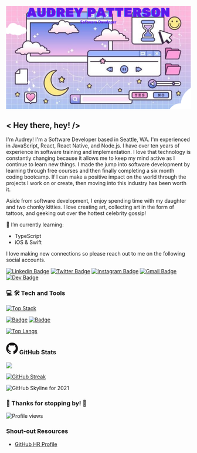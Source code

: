 ![header img](./img/audrey-banner.png)

## < Hey there, hey! />

I'm Audrey! I'm a Software Developer based in Seattle, WA. I'm experienced in JavaScript, React, React Native, and Node.js. I have over ten years of experience in software training and implementation. I love that technology is constantly changing because it allows me to keep my mind active as I continue to learn new things. I made the jump into software development by learning through free courses and then finally completing a six month coding bootcamp. If I can make a positive impact on the world through the projects I work on or create, then moving into this industry has been worth it.

Aside from software development, I enjoy spending time with my daughter and two chonky kitties. I love creating art, collecting art in the form of tattoos, and geeking out over the hottest celebrity gossip!

🌱 I’m currently learning:
  - TypeScript
  - iOS & Swift

I love making new connections so please reach out to me on the following social accounts.

[![Linkedin Badge](https://img.shields.io/badge/-LinkedIn-0e76a8?style=flat-square&logo=Linkedin&logoColor=white)](https://www.linkedin.com/in/audrey-patterson31/)
[![Twitter Badge](https://img.shields.io/badge/-Twitter-00acee?style=flat-square&logo=Twitter&logoColor=white)](https://twitter.com/30aud6)
[![Instagram Badge](https://img.shields.io/badge/-Instagram-e4405f?style=flat-square&logo=Instagram&logoColor=white)](https://instagram.com/30aud6/)
[![Gmail Badge](https://img.shields.io/badge/Gmail-D14836?style=flatt-square&logo=gmail&logoColor=white)](mailto:audrey.patterson31@gmail.com)
[![Dev Badge](https://img.shields.io/badge/-Dev-000000?style=flat-square&logo=Dev.to&logoColor=white)](https://dev.to/arpatterson31)

<!--
**arpatterson31/arpatterson31** is a ✨ _special_ ✨ repository because its `README.md` (this file) appears on your GitHub profile.

Here are some ideas to get you started:

- 🔭 I’m currently working on ...
- 🌱 I’m currently learning ...
- 👯 I’m looking to collaborate on ...
- 🤔 I’m looking for help with ...
- 💬 Ask me about ...
- 📫 How to reach me: ...
- 😄 Pronouns: ...
- ⚡ Fun fact: ...
-->

### 💻 🛠️ Tech and Tools

[![Top Stack](https://widget.realdeveloper.pro/api/top?stack=JavaScript,React,Node.js)](https://github.com/arpatterson31)

[![Badge](https://widget.realdeveloper.pro/api/badge?title=Languages%20and%20Framework&badges=JavaScript,React,React%20Native,Redux,Node.js,Express.js,HTML,CSS,Bootstrap,Material-UI)](https://github.com/arpatterson31)
[![Badge](https://widget.realdeveloper.pro/api/badge?title=Databases%20and%20Tools&badges=MongoDB,Mongoose,Git,GitHub,Heroku,Netlify,VSCode)](https://github.com/arpatterson31)

[![Top Langs](https://github-readme-stats.vercel.app/api/top-langs/?username=arpatterson31&layout=compact&theme=tokyonight&card_width=500)](https://github.com/arpatterson31/github-readme-stats)

### ![GitHub Img](./img/GitHub-Mark-32px.png) GitHub Stats

<a href="https://github.com/arpatterson31/github-readme-stats">
  <img align="center" src="https://github-readme-stats.vercel.app/api?username=arpatterson31&show_icons=true&theme=tokyonight" />
</a>

[![GitHub Streak](https://github-readme-streak-stats.herokuapp.com?user=arpatterson31&theme=tokyonight&hide_border=true)](https://git.io/streak-stats)

<img width="672" alt="GitHub Skyline for 2021" src="https://user-images.githubusercontent.com/33011362/166800293-7cb21fc5-d7c9-4eb1-97f1-865b8db3a964.png">

### 💖 Thanks for stopping by! 💖

![Profile views](https://gpvc.arturio.dev/arpatterson31)

### Shout-out Resources

- [GitHub HR Profile](https://githubprofile.com/)
